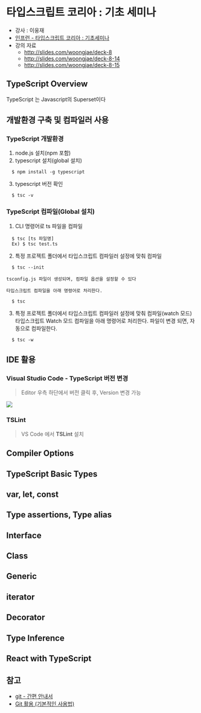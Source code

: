 # 타입스크립트 코리아 : 기초 세미나

 - 강사 : 이웅재
 - [인프런 - 타입스크립트 코리아 : 기초세미나](https://www.inflearn.com/course/%ED%83%80%EC%9E%85%EC%8A%A4%ED%81%AC%EB%A6%BD%ED%8A%B8-%EC%BD%94%EB%A6%AC%EC%95%84-1705-%EA%B8%B0%EC%B4%88-%EC%84%B8%EB%AF%B8%EB%82%98/)
 - 강의 자료
   - http://slides.com/woongjae/deck-8
   - http://slides.com/woongjae/deck-8-14
   - http://slides.com/woongjae/deck-8-15  


## TypeScript Overview

TypeScript 는 Javascript의 Superset이다  

## 개발환경 구축 및 컴파일러 사용


### TypeScript 개발환경
  1. node.js 설치(npm 포함)
  2. typescript 설치(global 설치)
  ```
	$ npm install -g typescript
  ```
  3. typescript 버전 확인
  ```
	$ tsc -v
  ```

### TypeScript 컴파일(Global 설치) 

  1. CLI 명령어로 ts 파일을 컴파일
  ```
	$ tsc [ts 파일명]
	Ex) $ tsc test.ts
  ```
  2. 특정 프로젝트 폴더에서 타입스크립트 컴파일러 설정에 맞춰 컴파일
  ```
	$ tsc --init
  ```  
	tsconfig.js 파일이 생성되며, 컴파일 옵션을 설정할 수 있다  
   
	타입스크립트 컴파일을 아래 명령어로 처리한다.
  ```
	$ tsc
  ```  
  
  3. 특정 프로젝트 폴더에서 타입스크립트 컴파일러 설정에 맞춰 컴파일(watch 모드)
	타입스크립트 Watch 모드 컴파일을 아래 명령어로 처리한다. 파일이 변경 되면, 자동으로 컴파일한다.
  ```
	$ tsc -w
  ```  


## IDE 활용

### Visual Studio Code - TypeScript 버전 변경 

> Editor 우측 하단에서 버전 클릭 후, Version 변경 가능

![](https://user-images.githubusercontent.com/2193314/28851416-0fc1765e-76d7-11e7-9b86-6a9ae1c728dd.png)

### TSLint

> VS Code 에서 **TSLint** 설치
 

## Compiler Options

## TypeScript Basic Types

## var, let, const

## Type assertions, Type alias

## Interface

## Class

## Generic

## iterator

## Decorator

## Type Inference

## React with TypeScript 


## 참고

  - [git - 간편 안내서](https://rogerdudler.github.io/git-guide/index.ko.html)
  - [Git 활용 (기본적인 사용법)](http://jeremyko.blogspot.kr/2012/07/git.html)